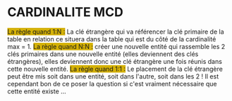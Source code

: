 # CARDINALITE MCD

<span style="background:#d4b106">La règle quand 1:N :</span> La clé étrangère qui va référencer la clé primaire de la table en relation ce situera dans la table qui est du côté de la cardinalité max = 1.
<span style="background:#d4b106">La règle quand N:N :</span> créer une nouvelle entité qui rassemble les 2 clés primaires dans une nouvelle entité (elles deviennent des clés étrangères), elles deviennent donc une clé étrangère une fois réunis dans cette nouvelle entité.
<span style="background:#d4b106">La règle quand 1:1 :</span> Le placement de la clé étrangère peut être mis soit dans une entité, soit dans l'autre, soit dans les 2 ! Il est cependant bon de ce poser la question si c'est vraiment nécessaire que cette entité existe ...